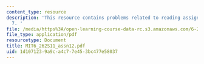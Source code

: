 ```yaml
---
content_type: resource
description: 'This resource contains problems related to reading assignments: chapter
  7. '
file: /media/https%3A/open-learning-course-data-rc.s3.amazonaws.com/6-262-discrete-stochastic-processes-spring-2011/1d1071239a9ca4c77e453bc477e58037_MIT6_262S11_assn12.pdf
file_type: application/pdf
resourcetype: Document
title: MIT6_262S11_assn12.pdf
uid: 1d107123-9a9c-a4c7-7e45-3bc477e58037
---
```


